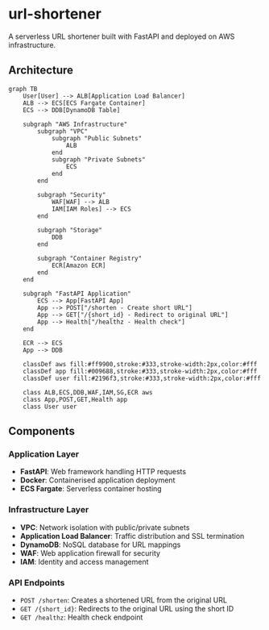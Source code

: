 # url-shortener

A serverless URL shortener built with FastAPI and deployed on AWS infrastructure.

## Architecture

```mermaid
graph TB
    User[User] --> ALB[Application Load Balancer]
    ALB --> ECS[ECS Fargate Container]
    ECS --> DDB[DynamoDB Table]
    
    subgraph "AWS Infrastructure"
        subgraph "VPC"
            subgraph "Public Subnets"
                ALB
            end
            subgraph "Private Subnets"
                ECS
            end
        end
        
        subgraph "Security"
            WAF[WAF] --> ALB
            IAM[IAM Roles] --> ECS
        end
        
        subgraph "Storage"
            DDB
        end
        
        subgraph "Container Registry"
            ECR[Amazon ECR]
        end
    end
    
    subgraph "FastAPI Application"
        ECS --> App[FastAPI App]
        App --> POST["/shorten - Create short URL"]
        App --> GET["/{short_id} - Redirect to original URL"]
        App --> Health["/healthz - Health check"]
    end
    
    ECR --> ECS
    App --> DDB
    
    classDef aws fill:#ff9900,stroke:#333,stroke-width:2px,color:#fff
    classDef app fill:#009688,stroke:#333,stroke-width:2px,color:#fff
    classDef user fill:#2196f3,stroke:#333,stroke-width:2px,color:#fff
    
    class ALB,ECS,DDB,WAF,IAM,SG,ECR aws
    class App,POST,GET,Health app
    class User user
```

## Components

### Application Layer
- **FastAPI**: Web framework handling HTTP requests
- **Docker**: Containerised application deployment
- **ECS Fargate**: Serverless container hosting

### Infrastructure Layer
- **VPC**: Network isolation with public/private subnets
- **Application Load Balancer**: Traffic distribution and SSL termination
- **DynamoDB**: NoSQL database for URL mappings
- **WAF**: Web application firewall for security
- **IAM**: Identity and access management

### API Endpoints
- `POST /shorten`: Creates a shortened URL from the original URL
- `GET /{short_id}`: Redirects to the original URL using the short ID
- `GET /healthz`: Health check endpoint
